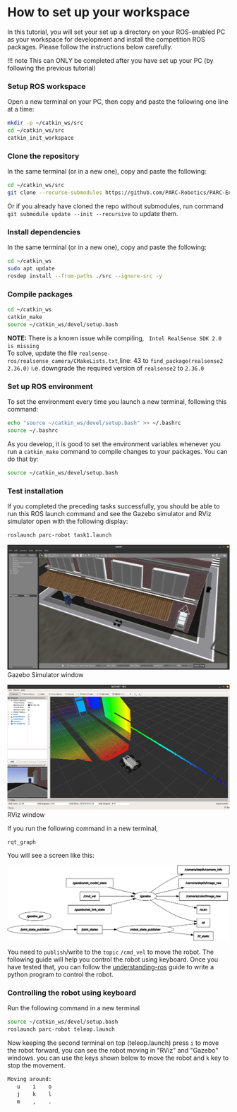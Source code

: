 # How to set up your workspace


In this tutorial, you will set your set up a directory on your ROS-enabled PC as your workspace for development and install the competition ROS packages. Please follow the instructions below carefully.

!!! note
    This can ONLY be completed after you have set up your PC (by following the previous tutorial)

### Setup ROS workspace

<!-- First, we create a new directory in your home directory called `catkin_ws` with a subdirectory `src`. Then we initialize the directory as a catkin workspace. -->

Open a new terminal on your PC, then copy and paste the following one line at a time:
```sh
mkdir -p ~/catkin_ws/src
cd ~/catkin_ws/src
catkin_init_workspace
```


### Clone the repository

In the same terminal (or in a new one), copy and paste the following:
```sh
cd ~/catkin_ws/src
git clone --recurse-submodules https://github.com/PARC-Robotics/PARC-Engineers-League.git
```
Or if you already have cloned the repo without submodules, run command `git submodule update --init --recursive` to update them.

### Install dependencies

In the same terminal (or in a new one), copy and paste the following:
```sh
cd ~/catkin_ws
sudo apt update
rosdep install --from-paths ./src --ignore-src -y
```

### Compile packages
```sh
cd ~/catkin_ws
catkin_make
source ~/catkin_ws/devel/setup.bash
```


**NOTE:** There is a known issue while compiling, ` Intel RealSense SDK 2.0 is missing`  
To solve, update the file `realsense-ros/realsense_camera/CMakeLists.txt`,line: 43 to `find_package(realsense2 2.36.0)`
i.e. downgrade the required version of `realsense2` to `2.36.0`


### Set up ROS environment
To set the environment every time you launch a new terminal, following this command:

```sh
echo "source ~/catkin_ws/devel/setup.bash" >> ~/.bashrc
source ~/.bashrc
```

As you develop, it is good to set the environment variables whenever you run a `catkin_make` command to compile changes to your packages. You can do that by:
```sh
source ~/catkin_ws/devel/setup.bash
```


### Test installation

If you completed the preceding tasks successfully, you should be able to run this ROS launch command and see the Gazebo simulator and RViz simulator open with the following display:
```sh
roslaunch parc-robot task1.launch
```
![Gazebo Simulator window](gazebo.png)
Gazebo Simulator window


![RViz window](rviz.png)
RViz window


If you run the following command in a new terminal,
```
rqt_graph
```
You will see a screen like this:

![RQT Graph](rosgraph.png)

You need to `publish`/write to the `topic` `/cmd_vel` to move the robot.
The following guide will help you control the robot using keyboard. Once you have tested that, you can follow the [understanding-ros](../understanding-ros) guide to write a python program to control the robot.

### Controlling the robot using keyboard
Run the following command in a new terminal
```sh
source ~/catkin_ws/devel/setup.bash
roslaunch parc-robot teleop.launch
```

Now keeping the second terminal on top (teleop.launch) press `i` to move the robot forward, you can see the robot moving in "RViz" and "Gazebo" windows.
you can use the keys shown below to move the robot and `k` key to stop the movement.
```sh
Moving around:
   u    i    o
   j    k    l
   m    ,    .
```